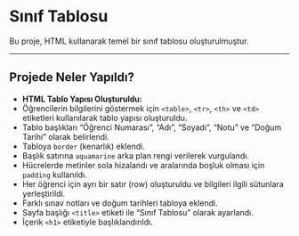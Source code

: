 # Sınıf Tablosu

Bu proje, HTML kullanarak temel bir sınıf tablosu oluşturulmuştur.

---

## Projede Neler Yapıldı?

- **HTML Tablo Yapısı Oluşturuldu:**
-   Öğrencilerin bilgilerini göstermek için `<table>`, `<tr>`, `<th>` ve `<td>` etiketleri kullanılarak tablo yapısı oluşturuldu.
- Tablo başlıkları “Öğrenci Numarası”, “Adı”, “Soyadı”, “Notu” ve “Doğum Tarihi” olarak belirlendi.
- Tabloya `border` (kenarlık) eklendi.
- Başlık satırına `aquamarine` arka plan rengi verilerek vurgulandı.
- Hücrelerde metinler sola hizalandı ve aralarında boşluk olması için `padding` kullanıldı.
- Her öğrenci için ayrı bir satır (row) oluşturuldu ve bilgileri ilgili sütunlara yerleştirildi.
- Farklı sınav notları ve doğum tarihleri tabloya eklendi.
- Sayfa başlığı `<title>` etiketi ile “Sınıf Tablosu” olarak ayarlandı.
- İçerik `<h1>` etiketiyle başlıklandırıldı.


